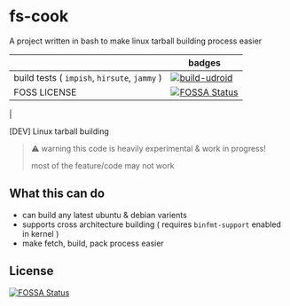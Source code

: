 # fs-cook
A project written in bash to make linux tarball building process easier

|  | badges |
|--|--      |
|build tests ( `impish`, `hirsute`, `jammy` ) | [![build-udroid](https://github.com/RandomCoderOrg/fs-cook/actions/workflows/build-udroid.yml/badge.svg)](https://github.com/RandomCoderOrg/fs-cook/actions/workflows/build-udroid.yml) |
| FOSS LICENSE | [![FOSSA Status](https://app.fossa.com/api/projects/git%2Bgithub.com%2FRandomCoderOrg%2Ffs-cook.svg?type=shield)](https://app.fossa.com/projects/git%2Bgithub.com%2FRandomCoderOrg%2Ffs-cook?ref=badge_shield)
 |

[DEV] Linux tarball building
> ⚠️ warning this code is heavily experimental & work in progress!
>
> most of the feature/code may not work

## What this can do
- can build any latest ubuntu & debian varients
- supports cross architecture building ( requires `binfmt-support` enabled in kernel )
- make fetch, build, pack process easier

## License
[![FOSSA Status](https://app.fossa.com/api/projects/git%2Bgithub.com%2FRandomCoderOrg%2Ffs-cook.svg?type=large)](https://app.fossa.com/projects/git%2Bgithub.com%2FRandomCoderOrg%2Ffs-cook?ref=badge_large)
